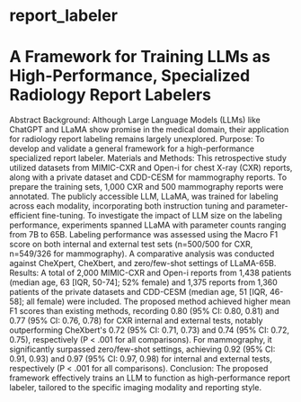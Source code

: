 # report_labeler


# A Framework for Training LLMs as High-Performance, Specialized Radiology Report Labelers

Abstract
Background: Although Large Language Models (LLMs) like ChatGPT and LLaMA show promise in the medical domain, their application for radiology report labeling remains largely unexplored.
Purpose: To develop and validate a general framework for a high-performance specialized report labeler.
Materials and Methods: This retrospective study utilized datasets from MIMIC-CXR and Open-i for chest X-ray (CXR) reports, along with a private dataset and CDD-CESM for mammography reports. To prepare the training sets, 1,000 CXR and 500 mammography reports were annotated. The publicly accessible LLM, LLaMA, was trained for labeling across each modality, incorporating both instruction tuning and parameter-efficient fine-tuning. To investigate the impact of LLM size on the labeling performance, experiments spanned LLaMA with parameter counts ranging from 7B to 65B. Labeling performance was assessed using the Macro F1 score on both internal and external test sets (n=500/500 for CXR, n=549/326 for mammography). A comparative analysis was conducted against CheXpert, CheXbert, and zero/few-shot settings of LLaMA-65B.
Results: A total of 2,000 MIMIC-CXR and Open-i reports from 1,438 patients (median age, 63 [IQR, 50-74]; 52% female) and 1,375 reports from 1,360 patients of the private datasets and CDD-CESM (median age, 51 [IQR, 46-58]; all female) were included. The proposed method achieved higher mean F1 scores than existing methods, recording 0.80 (95% CI: 0.80, 0.81) and 0.77 (95% CI: 0.76, 0.78) for CXR internal and external tests, notably outperforming CheXbert's 0.72 (95% CI: 0.71, 0.73) and 0.74 (95% CI: 0.72, 0.75), respectively (P < .001 for all comparisons). For mammography, it significantly surpassed zero/few-shot settings, achieving 0.92 (95% CI: 0.91, 0.93) and 0.97 (95% CI: 0.97, 0.98) for internal and external tests, respectively (P < .001 for all comparisons). 
Conclusion: The proposed framework effectively trains an LLM to function as high-performance report labeler, tailored to the specific imaging modality and reporting style.
